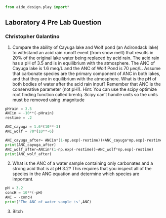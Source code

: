 ```python
from aide_design.play import*
```

## Laboratory 4 Pre Lab Question
### Christopher Galantino

1)	Compare the ability of Cayuga lake and Wolf pond (an Adirondack lake) to withstand an acid rain runoff event (from snow melt) that results in 20% of the original lake water being replaced by acid rain. The acid rain has a pH of 3.5 and is in equilibrium with the atmosphere. The ANC of Cayuga lake is 1.6 meq/L and the ANC of Wolf Pond is 70 µeq/L. Assume that carbonate species are the primary component of ANC in both lakes, and that they are in equilibrium with the atmosphere. What is the pH of both bodies of water after the acid rain input? Remember that ANC is the conservative parameter (not pH!). Hint: You can use the scipy optimize root finding function called brentq. Scipy can’t handle units so the units must be removed using .magnitude

```python
pHrain = 3.5
ANCin = -10**(-pHrain)
restime = .2

ANC_cayuga = 1.6*(10**-3)
ANC_wolf = 70*(10**-6)

ANC_cayuga_after= ANCin*(1-np.exp(-restime))+ANC_cayuga*np.exp(-restime)
print(ANC_cayuga_after)
ANC_wolf_after=ANCin*(1-np.exp(-restime))+ANC_wolf*np.exp(-restime)
print(ANC_wolf_after)
```

2) What is the ANC of a water sample containing only carbonates and a strong acid that is at pH 3.2? This requires that you inspect all of the species in the ANC equation and determine which species are important.

```python
pH = 3.2
concH = 10**(-pH)
ANC = -concH
print('The ANC of water sample is',ANC)
```
3) Bitch
